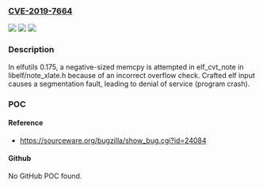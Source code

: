 ### [CVE-2019-7664](https://cve.mitre.org/cgi-bin/cvename.cgi?name=CVE-2019-7664)
![](https://img.shields.io/static/v1?label=Product&message=n%2Fa&color=blue)
![](https://img.shields.io/static/v1?label=Version&message=n%2Fa&color=blue)
![](https://img.shields.io/static/v1?label=Vulnerability&message=n%2Fa&color=brighgreen)

### Description

In elfutils 0.175, a negative-sized memcpy is attempted in elf_cvt_note in libelf/note_xlate.h because of an incorrect overflow check. Crafted elf input causes a segmentation fault, leading to denial of service (program crash).

### POC

#### Reference
- https://sourceware.org/bugzilla/show_bug.cgi?id=24084

#### Github
No GitHub POC found.

